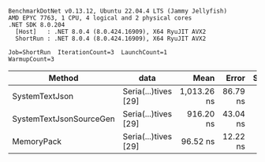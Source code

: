 ```

BenchmarkDotNet v0.13.12, Ubuntu 22.04.4 LTS (Jammy Jellyfish)
AMD EPYC 7763, 1 CPU, 4 logical and 2 physical cores
.NET SDK 8.0.204
  [Host]   : .NET 8.0.4 (8.0.424.16909), X64 RyuJIT AVX2
  ShortRun : .NET 8.0.4 (8.0.424.16909), X64 RyuJIT AVX2

Job=ShortRun  IterationCount=3  LaunchCount=1  
WarmupCount=3  

```
| Method                  | data                 | Mean        | Error    | StdDev   | Min         | Max         | Gen0   | Allocated |
|------------------------ |--------------------- |------------:|---------:|---------:|------------:|------------:|-------:|----------:|
| SystemTextJson          | Seria(...)tives [29] | 1,013.26 ns | 86.79 ns | 4.757 ns | 1,010.00 ns | 1,018.72 ns | 0.0038 |     464 B |
| SystemTextJsonSourceGen | Seria(...)tives [29] |   916.20 ns | 43.04 ns | 2.359 ns |   913.66 ns |   918.32 ns | 0.0067 |     568 B |
| MemoryPack              | Seria(...)tives [29] |    96.52 ns | 12.22 ns | 0.670 ns |    95.92 ns |    97.24 ns | 0.0014 |     120 B |
